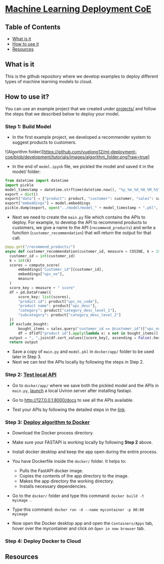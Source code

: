 # [Machine Learning Deployment CoE](https://ml-deployment-coe.readthedocs.io/en/latest/index.html)

## Table of Contents

- [What is it](#what-is-it)
- [How to use it](#how-to-use-it)
- [Resources](#resources)

## What is it
This is the github repository where we develop examples to deploy different types of machine learning models to cloud. 

## How to use it?

  You can use an example project that we created under [projects/](https://github.com/yuelong12/ml-deployment-coe/blob/development/projects/) and follow the steps that we described below to deploy your model. 

### Step 1: Build Model
  - In the first example project, we developed a recommender system to suggest products to customers. 
  
  !(Algorithm folder)[https://github.com/yuelong12/ml-deployment-coe/blob/development/tutorials/images/algorithm_folder.png?raw=true]
  
  - In the end of ``model.ipynb`` file, we pickled the model and saved it in the model/ folder:
  
  ```python
  from datetime import datetime
  import pickle
  model_timestamp = datetime.strftime(datetime.now(), "%y_%m_%d_%H_%M_%S")
  export = dict()
  export["data"] = {"product": product, "customer": customer, "sales": sales}
  export["embeddings"] = model.embeddings
  pickle.dump(export, open("../model/model_" + model_timestamp + ".pkl", "wb"))
  ```

  - Next we need to create the ``main.py`` file which contains the APIs to deploy. For example, to develop the API to recommend products to customers, we
  give a name to the API (``recommend_products``) and write a function (``customer_recommendation``) that will return the output for that call. 

  ```python
  @app.get("/recommend_products/")
  async def customer_recommendation(customer_id, measure = COSINE, k = 10, exclude_bought = False):
    customer_id = int(customer_id)
    k = int(k)
    scores = compute_score(
        embeddings["customer_id"][customer_id], 
        embeddings["upc_no"], 
        measure
    )
    score_key = measure + " score"
    df = pd.DataFrame({
        score_key: list(scores),
        "product id": product["upc_no_code"],
        "product name": product["upc_desc"],
        "category": product["category_desc_level_1"],
        "subcategory": product["category_desc_level_2"]
    })
    if exclude_bought:
        bought_items = sales.query("customer_id == @customer_id")["upc_no"].unique()
        df = df[df["product id"].apply(lambda x: x not in bought_items)]
    output = ", ".join(df.sort_values([score_key], ascending = False).head(k)["product name"].values)
    return output
  ``` 
  - Save a copy of `main.py` and `model.pkl` in ``docker/app/`` folder to be used later in Step 3.  
  - Next we can test the APIs locally by following the steps in Step 2. 

### Step 2: [Test local API](https://github.com/yuelong12/ml-deployment-coe/blob/development/tutorials/local_api_deploy.md)

- Go to ``docker/app/`` where we save both the pickled model and the APIs in `main.py`, [launch](https://github.com/yuelong12/ml-deployment-coe/blob/development/tutorials/local_api_deploy.md) a local Uviron server after installing fastapi. 

- Go to http://127.0.0.1:8000/docs to see all the APIs available. 

- Test your APIs by following the detailed steps in the [link](https://github.com/yuelong12/ml-deployment-coe/blob/development/tutorials/local_api_deploy.md). 

### Step 3: [Deploy algorithm to Docker](https://github.com/yuelong12/ml-deployment-coe/blob/development/tutorials/docker_deploy.md)
- Download the Docker process directory.

- Make sure your FASTAPI is working locally by following **Step 2** above.

- Install docker desktop and keep the app open during the entire process.

- You have Dockerfile inside the `docker/` folder. It helps to:
  - Pulls the FastAPI docker image.
  - Copies the contents of the app directory to the image.
  - Makes the app directory the working directory.
  - Installs necessary dependencies.

- Go to the `docker/` folder and type this command: `docker build -t myimage .`

- Type this command: `docker run -d --name mycontainer -p 80:80 myimage`

- Now open the Docker desktop app and open the `Containers/Apps` tab, hover over the mycontainer 
and click on `Open in new browser` tab.  

### Step 4: Deploy Docker to Cloud


## Resources

